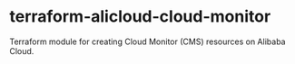 # terraform-alicloud-cloud-monitor
Terraform module for creating Cloud Monitor (CMS) resources on Alibaba Cloud.
